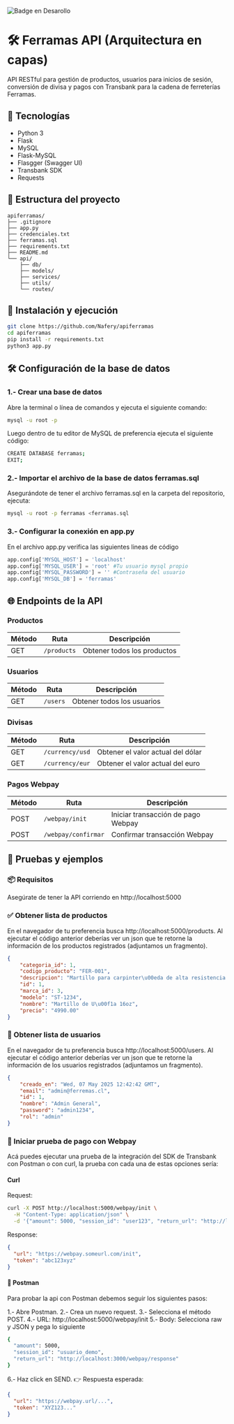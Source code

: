 ![Badge en Desarollo](https://img.shields.io/badge/STATUS-EN%20DESAROLLO-green)
# 🛠️ Ferramas API (Arquitectura en capas)

API RESTful para gestión de productos, usuarios para inicios de sesión, conversión de divisa
y pagos con Transbank para la cadena de ferreterías Ferramas. 

## 🚀 Tecnologías

- Python 3
- Flask
- MySQL
- Flask-MySQL
- Flasgger (Swagger UI)
- Transbank SDK
- Requests 

## 📁 Estructura del proyecto
```plaintext
apiferramas/
├── .gitignore
├── app.py
├── credenciales.txt
├── ferramas.sql
├── requirements.txt
├── README.md
└── api/
    ├── db/
    ├── models/
    ├── services/
    ├── utils/
    └── routes/
```

## 🔧 Instalación y ejecución

```bash
git clone https://github.com/Nafery/apiferramas
cd apiferramas
pip install -r requirements.txt
python3 app.py
```

## 🛠️  Configuración de la base de datos
### 1.- Crear una base de datos
Abre la terminal o línea de comandos y ejecuta el siguiente comando:

```bash
mysql -u root -p
```
Luego dentro de tu editor de MySQL de preferencia ejecuta el siguiente código:
```bash
CREATE DATABASE ferramas;
EXIT;
```

### 2.- Importar el archivo de la base de datos ferramas.sql
Asegurándote de tener el archivo ferramas.sql en la carpeta del repositorio, ejecuta:
```bash
mysql -u root -p ferramas <ferramas.sql
```

### 3.- Configurar la conexión en app.py
En el archivo app.py verifica las siguientes lineas de código
```python
app.config['MYSQL_HOST'] = 'localhost' 
app.config['MYSQL_USER'] = 'root' #Tu usuario mysql propio
app.config['MYSQL_PASSWORD'] = '' #Contraseña del usuario
app.config['MYSQL_DB'] = 'ferramas'
```

## 🌐 Endpoints de la API

### Productos
| Método | Ruta        | Descripción                 |
| ------ | ----------- | --------------------------- |
| GET    | `/products` | Obtener todos los productos |

### Usuarios

| Método | Ruta     | Descripción                |
| ------ | -------- | -------------------------- |
| GET    | `/users` | Obtener todos los usuarios |

### Divisas

| Método | Ruta                              | Descripción                       |
| ------ | --------------------------------- | --------------------------------- |
| GET    | `/currency/usd`                   | Obtener el valor actual del dólar |
| GET    | `/currency/eur`                   | Obtener el valor actual del euro  |

### Pagos Webpay

| Método | Ruta                | Descripción                        |
| ------ | ------------------- | ---------------------------------- |
| POST   | `/webpay/init`      | Iniciar transacción de pago Webpay |
| POST   | `/webpay/confirmar` | Confirmar transacción Webpay       |

## 🧪 Pruebas y ejemplos
### 📦 Requisitos
Asegúrate de tener la API corriendo en http://localhost:5000
### ✅ Obtener lista de productos
En el navegador de tu preferencia busca http://localhost:5000/products.
Al ejecutar el código anterior deberías ver un json que te retorne la información de los productos registrados (adjuntamos un fragmento).
```json
{
    "categoria_id": 1,
    "codigo_producto": "FER-001",
    "descripcion": "Martillo para carpinter\u00eda de alta resistencia.",
    "id": 1,
    "marca_id": 3,
    "modelo": "ST-1234",
    "nombre": "Martillo de U\u00f1a 16oz",
    "precio": "4990.00"
}
```
### 🧍 Obtener lista de usuarios
En el navegador de tu preferencia busca http://localhost:5000/users.
Al ejecutar el código anterior deberías ver un json que te retorne la información de los usuarios registrados (adjuntamos un fragmento).
```json
{
    "creado_en": "Wed, 07 May 2025 12:42:42 GMT",
    "email": "admin@ferremas.cl",
    "id": 1,
    "nombre": "Admin General",
    "password": "admin1234",
    "rol": "admin"
}
```
### 💸 Iniciar prueba de pago con Webpay
Acá puedes ejecutar una prueba de la integración del SDK de Transbank con Postman o con curl, la prueba con cada una de estas opciones sería:
#### Curl
Request:
```bash
curl -X POST http://localhost:5000/webpay/init \
  -H "Content-Type: application/json" \
  -d '{"amount": 5000, "session_id": "user123", "return_url": "http://localhost:3000/webpay/response"}'
```
Response:
```json
{
  "url": "https://webpay.someurl.com/init",
  "token": "abc123xyz"
}
```
#### 🧪 Postman

Para probar la api con Postman debemos seguir los siguientes pasos:

1.- Abre Postman.
2.- Crea un nuevo request.
3.- Selecciona el método POST.
4.- URL: http://localhost:5000/webpay/init
5.- Body: Selecciona raw y JSON y pega lo siguiente
```bash
{
  "amount": 5000,
  "session_id": "usuario_demo",
  "return_url": "http://localhost:3000/webpay/response"
}
```
6.- Haz click en SEND.
👉 Respuesta esperada:
```json
{
  "url": "https://webpay.url/...",
  "token": "XYZ123..."
}
```
